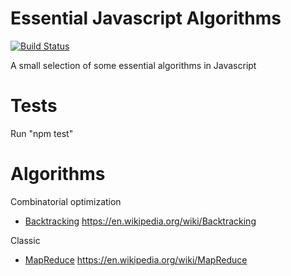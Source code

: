 
# Essential Javascript Algorithms

[![Build Status](https://travis-ci.org/JochenFromm/JavascriptAlgorithms.svg)](https://travis-ci.org/JochenFromm/JavascriptAlgorithms)

A small selection of some essential algorithms in Javascript

# Tests

Run "npm test"

# Algorithms

Combinatorial optimization

* [Backtracking](algorithms/backtracking.js)
  https://en.wikipedia.org/wiki/Backtracking

Classic

* [MapReduce](algorithms/map_reduce.js)
  https://en.wikipedia.org/wiki/MapReduce

